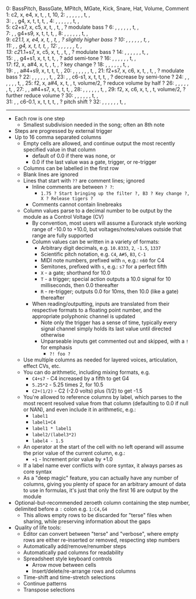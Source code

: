 0:  BassPitch,  BassGate,  MPitch,  MGate,  Kick,  Snare,  Hat,  Volume,    Comment
1:  c2,         x,         e4,      x,      t,     ,       t,    10,
2:  ,           ,          ,        ,       ,      ,       t,    ,          
3:  ,           ,          g4,      x,      t,     t,      t,    ,
4:  ,           ,          ,        ,       ,      ,       t,    ,          
5:  c2+s7,      x,         c5,      x,      t,     ,       t,    ,          ? modulate bass ?
6:  ,           ,          ,        ,       ,      ,       t,    ,          
7:  ,           ,          g4+s9,   x,      t,     t,      t,    ,
8:  ,           ,          ,        ,       ,      ,       t,    ,          
9:  c2*1.1,     x,         e4,      x,      t,     ,       t,    ,          ? slightly higher bass ?
10: ,           ,          ,        ,       ,      ,       t,    ,          
11: ,           ,          g4,      x,      t,     t,      t,    ,
12: ,           ,          ,        ,       ,      ,       t,    ,          
13: c2*1.1+s7,  x,         c5,      x,      t,     ,       t,    ,          ? modulate bass ?
14: ,           ,          ,        ,       ,      ,       t,    ,          
15: ,           ,          g4+s1,   x,      t,     t,      t,    ,          ? add semi-tone ?
16: ,           ,          ,        ,       ,      ,       t,    ,          
17: f2,         x,         a#4,     x,      t,     ,       t,    ,          ? key change ?
18: ,           ,          ,        ,       ,      ,       t,    ,          
19: ,           ,          a#4+s9,  x,      t,     t,      t,    ,
20: ,           ,          ,        ,       ,      ,       t,    ,
21: f2+s7,      x,         c6,      x,      t,     ,       t,    ,          ? modulate bass ?
22: ,           ,          ,        ,       ,      ,       t,    ,
23: ,           ,          c6-s1,   x,      t,     t,      t,    ,          ? decrease by semi-tone ?
24: ,           ,          ,        ,       ,      ,       t,    ,
25: f2,         x,         a#4,     x,      t,     ,       t,    volume/2,  ? reduce volume by half ?
26: ,           ,          ,        ,       ,      ,       t,    ,
27: ,           ,          a#4+s7,  x,      t,     t,      t,    ,
28: ,           ,          ,        ,       ,      ,       t,    ,
29: f2,         x,         c6,      x,      t,     ,       t,    volume/2,  ? further reduce volume ?
30: ,           ,          ,        ,       ,      ,       t,    ,         
31: ,           ,          c6-0.1,  x,      t,     t,      t,    ,          ? pitch shift ?
32: ,           ,          ,        ,       ,      ,       t,    ,

---

- Each row is one step
	- Smallest subdivision needed in the song; often an 8th note
- Steps are progressed by external trigger
- Up to 16 comma separated columns
	- Empty cells are allowed, and continue output the most recently specified value in that column
		- default of 0.0 if there was none, or
		- 0.0 if the last value was a gate, trigger, or re-trigger
	- Columns can be labelled in the first row
	- Blank lines are ignored
	- Lines that start with `??` are comment lines; ignored
		- Inline comments are between `? ?`:
			- `1.75 ? Start bringing up the filter ?, B3 ? Key change ?, X ? Release tigers ?`
		- Comments cannot contain linebreaks
	- Column values parse to a decimal number to be output by the module as a Control Voltage (CV)
		- By convention, most users will assume a Eurorack style working range of -10.0 to +10.0, but voltages/notes/values outside that range are fully supported
		- Column values can be written in a variety of formats:
			- Arbitrary digit decimals, e.g. `10.8333`, `2`, `-1.5`, `1337`
			- Scientific pitch notation, e.g. `C4`, `A#5`, `B3`, `C-1`
			- MIDI note numbers, prefixed with `n`, e.g.: `n60` for C4
			- Semitones, prefixed with `s`, e.g.: `s7` for a perfect fifth
			- `X` - a gate; shorthand for 10.0
			- `T` - a trigger; special action outputs a 10.0 signal for 10 milliseconds, then 0.0 thereafter
			- `R` - re-trigger; outputs 0.0 for 10ms, then 10.0 (like a gate) thereafter
		- When reading/outputting, inputs are translated from their respective formats to a floating point number, and the appropriate polyphonic channel is updated
			- Note only the trigger has a sense of time, typically every signal channel simply holds its last value until directed otherwise
			- Unparseable inputs get commented out and skipped, with a `!` for emphasis
				- `?! foo ?`
	- Use multiple columns as needed for layered voices, articulation, effect CVs, etc.
	- You can do arithmetic, including mixing formats, e.g.
		- `C4+s7` - C4 increased by a fifth to get G4
		- `5.25*2` - 5.25 times 2, for 10.5
		- `C2+(1/2)` - C2 (-2.0 volts) plus (1/2) to get -1.5
	- You're allowed to reference columns by label, which parses to the most recent resolved value from that column (defaulting to 0.0 if null or NAN), and even include it in arithmetic, e.g.:
		- `label1`
		- `label1+C4`
		- `label1 * label1`
		- `label2/(label3*2)`
		- `label4 - 1.5`
	- An operator at the start of the cell with no left operand will assume the prior value of the current column, e.g.:
		- `+1` - Increment prior value by +1.0
	- If a label name ever conflicts with core syntax, it always parses as core syntax
	- As a "deep magic" feature, you can actually have any number of columns, giving you plenty of space for an arbitrary amount of data to use in formulas, it's just that only the first 16 are output by the module
- Optional-but-recommended zeroeth column containing the step number, delimited before a `:` colon
	e.g. `1:C4,G4`
	- This allows empty rows to be discarded for "terse" files when sharing, while preserving information about the gaps
- Quality of life tools:
	- Editor can convert between "terse" and "verbose", where empty rows are either re-inserted or removed, respecting step numbers
	- Automatically add/remove/renumber steps
	- Automatically pad columns for readability
	- Spreadsheet style keyboard controls
		- Arrow move between cells
		- Insert/delete/re-arrange rows and columns
	- Time-shift and time-stretch selections
	- Continue patterns
	- Transpose selections